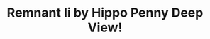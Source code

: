 ---
title: Remnant Ii by Hippo Penny Deep View!
layout: scoredetail
permalink: /meta-score/remnant-ii
header:
  teaser: /assets/images/remnant-ii.jpg
  video:
    id: kxVFcxMU72E
    provider: youtube
---